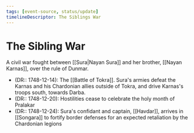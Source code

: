 ```yaml
---
tags: [event-source, status/update]
timelineDescriptor: The Siblings War
---
```


# The Sibling War

A civil war fought between [[Sura|Nayan Sura]] and her brother, [[Nayan Karnas]], over the rule of Dunmar.

- (DR:: 1748-12-14): The [[Battle of Tokra]]. Sura's armies defeat the Karnas and his Chardonian allies outside of Tokra, and drive Karnas's troops south, towards Darba. 
- (DR:: 1748-12-20): Hostilities cease to celebrate the holy month of Pralakar
- (DR:: 1748-12-24): Sura's confidant and captain, [[Havdar]], arrives in [[Songara]] to fortify border defenses for an expected retaliation by the Chardonian legions